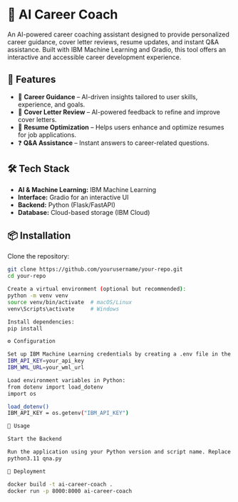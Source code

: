 # 🤖 AI Career Coach  

An AI-powered career coaching assistant designed to provide personalized career guidance, cover letter reviews, resume updates, and instant Q&A assistance. Built with IBM Machine Learning and Gradio, this tool offers an interactive and accessible career development experience.  

## 🚀 Features  
- 📌 **Career Guidance** – AI-driven insights tailored to user skills, experience, and goals.  
- 📄 **Cover Letter Review** – AI-powered feedback to refine and improve cover letters.  
- 📝 **Resume Optimization** – Helps users enhance and optimize resumes for job applications.  
- ❓ **Q&A Assistance** – Instant answers to career-related questions.  

## 🛠️ Tech Stack  
- **AI & Machine Learning:** IBM Machine Learning  
- **Interface:** Gradio for an interactive UI  
- **Backend:** Python (Flask/FastAPI)  
- **Database:** Cloud-based storage (IBM Cloud)  

## 📦 Installation  

Clone the repository:  
```sh
git clone https://github.com/yourusername/your-repo.git
cd your-repo

Create a virtual environment (optional but recommended):
python -m venv venv
source venv/bin/activate  # macOS/Linux
venv\Scripts\activate     # Windows

Install dependencies:
pip install

⚙️ Configuration 

Set up IBM Machine Learning credentials by creating a .env file in the project directory:
IBM_API_KEY=your_api_key
IBM_WML_URL=your_wml_url

Load environment variables in Python:
from dotenv import load_dotenv
import os

load_dotenv()
IBM_API_KEY = os.getenv("IBM_API_KEY")

🚀 Usage

Start the Backend

Run the application using your Python version and script name. Replace python3.11 with your installed Python version and qna.py with your main application script:
python3.11 qna.py

🐳 Deployment

docker build -t ai-career-coach .
docker run -p 8000:8000 ai-career-coach
